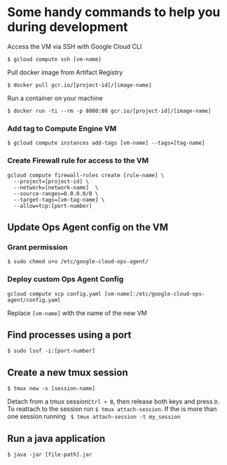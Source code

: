# Some handy commands to help you during development

Access the VM via SSH with Google Cloud CLI
```shell
$ gcloud compute ssh [vm-name]
```

Pull docker image from Artifact Registry
```shell
$ docker pull gcr.io/[project-id]/[image-name]
```
Run a container on your machine 
```shell
$ docker run -ti --rm -p 8080:80 gcr.io/[project-id]/[image-name]
```

### Add tag to Compute Engine VM
```shell
$ gcloud compute instances add-tags [vm-name] --tags=[tag-name]  
```
### Create Firewall rule for access to the VM
```shell
gcloud compute firewall-rules create [rule-name] \
  --project=[project-id] \
  --network=[network-name]  \     
  --source-ranges=0.0.0.0/0 \
  --target-tags=[vm-tag-name] \
  --allow=tcp:[port-number]
```

## Update Ops Agent config on the VM
### Grant permission
```shell
$ sudo chmod u+o /etc/google-cloud-ops-agent/
```
### Deploy custom Ops Agent Config
```shell
gcloud compute scp config.yaml [vm-name]:/etc/google-cloud-ops-agent/config.yaml
```
Replace `[vm-name]` with the name of the new VM

## Find processes using a port
```shell
$ sudo lsof -i:[port-number]
```

## Create a new tmux session 
```shell
$ tmux new -s [session-name]
```
Detach from a tmux session`Ctrl + B`, then release both keys and press `D`.
To reattach to the session run ``$ tmux attach-session``. If the is more than one session running `` $ tmux attach-session -t my_session``

## Run a java application
```shell
$ java -jar [file-path].jar
```
